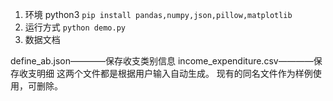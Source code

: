 1. 环境  python3
```pip install pandas,numpy,json,pillow,matplotlib```
2. 运行方式
```python demo.py```
3. 数据文档

define_ab.json————保存收支类别信息
income_expenditure.csv————保存收支明细
这两个文件都是根据用户输入自动生成。
现有的同名文件作为样例使用，可删除。
